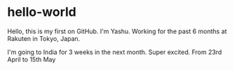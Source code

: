 # hello-world

Hello, this is my first on GitHub.
I'm Yashu. Working for the past 6 months at Rakuten in Tokyo, Japan.

I'm going to India for 3 weeks in the next month. Super excited.
From 23rd April to 15th May
